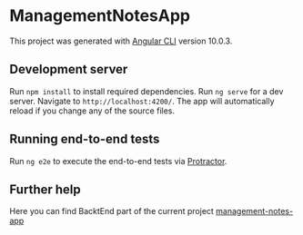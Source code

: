 # ManagementNotesApp

This project was generated with [Angular CLI](https://github.com/angular/angular-cli) version 10.0.3.

## Development server

Run `npm install` to install required dependencies.
Run `ng serve` for a dev server. Navigate to `http://localhost:4200/`. The app will automatically reload if you change any of the source files.

## Running end-to-end tests

Run `ng e2e` to execute the end-to-end tests via [Protractor](http://www.protractortest.org/).

## Further help

Here you can find BacktEnd part of the current project [management-notes-app](https://github.com/gekru/ManagementNotesApp.git)
